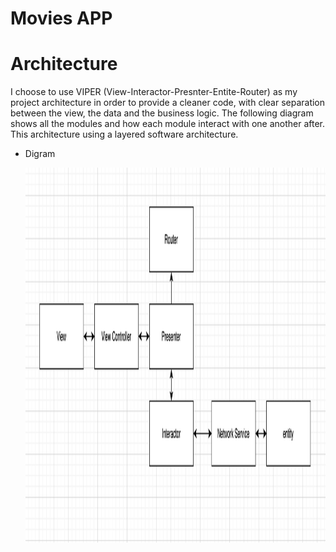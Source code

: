 # Movies APP

# Architecture
I choose to use VIPER (View-Interactor-Presnter-Entite-Router) as my project architecture in order to provide a cleaner code, with clear separation between the view, the data and the business logic. The following diagram shows all the modules and how each module interact with one another after. 
This architecture using a layered software architecture.

* Digram 

  <img align="center" width="700" height="600" img src="digram.png">
